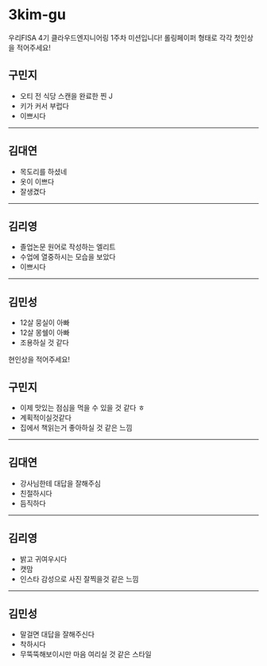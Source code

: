 # 3kim-gu
우리FISA 4기 클라우드엔지니어링 1주차 미션입니다!
롤링페이퍼 형태로 각각 첫인상을 적어주세요!

## 구민지
- 오티 전 식당 스캔을 완료한 찐 J
- 키가 커서 부럽다
- 이쁘시다
---
## 김대연
- 목도리를 하셨네
- 옷이 이쁘다
- 잘생겼다
---
## 김리영
- 졸업논문 원어로 작성하는 엘리트
- 수업에 열중하시는 모습을 보았다
- 이쁘시다
---
## 김민성
- 12살 뭉실이 아빠
- 12살 몽쉘이 아빠
- 조용하실 것 같다

현인상을 적어주세요!

## 구민지
- 이제 맛있는 점심을 먹을 수 있을 것 같다 ㅎ 
- 계획적이실것같다
- 집에서 책읽는거 좋아하실 것 같은 느낌
---
## 김대연
-  강사님한테 대답을 잘해주심 
-  친절하시다
-  듬직하다
---
## 김리영
- 밝고 귀여우시다
- 캣맘
- 인스타 감성으로 사진 잘찍을것 같은 느낌
---
## 김민성
- 말걸면 대답을 잘해주신다
- 착하시다
- 무뚝뚝해보이시만 마음 여리실 것 같은 스타일

